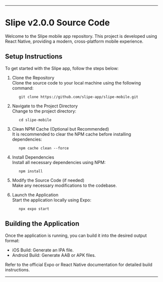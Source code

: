 ---

# Slipe v2.0.0 Source Code

Welcome to the Slipe mobile app repository. This project is developed using React Native, providing a modern, cross-platform mobile experience.

## Setup Instructions

To get started with the Slipe app, follow the steps below:

1. Clone the Repository  
   Clone the source code to your local machine using the following command:

   ```
      git clone https://github.com/slipe-app/slipe-mobile.git
   ```
2. Navigate to the Project Directory  
   Change to the project directory:

   ```
      cd slipe-mobile
   ```
3. Clean NPM Cache (Optional but Recommended)  
   It is recommended to clear the NPM cache before installing dependencies:

   ```
      npm cache clean --force
   ```
4. Install Dependencies  
   Install all necessary dependencies using NPM:

   ```
      npm install
   ```
5. Modify the Source Code (if needed)  
   Make any necessary modifications to the codebase.

6. Launch the Application  
   Start the application locally using Expo:

   ```
      npx expo start
   ```
## Building the Application

Once the application is running, you can build it into the desired output format:

- iOS Build: Generate an IPA file.
- Android Build: Generate AAB or APK files.

Refer to the official Expo or React Native documentation for detailed build instructions.

---